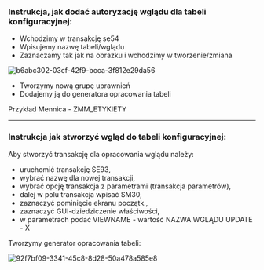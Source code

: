 ### Instrukcja, jak dodać autoryzację wglądu dla tabeli konfiguracyjnej:

* Wchodzimy w transakcję se54
* Wpisujemy nazwę tabeli/wglądu
* Zaznaczamy tak jak na obrazku i wchodzimy w tworzenie/zmiana

![b6abc302-03cf-42f9-bcca-3f812e29da56](https://user-images.githubusercontent.com/91785152/204552477-25fcf053-bc05-41ba-a3e7-9c1f105337df.jpg)

* Tworzymy nową grupę uprawnień
* Dodajemy ją do generatora opracowania tabeli

Przykład Mennica - ZMM_ETYKIETY

-------------------------------------------------------------------------------------------------------------------------------------------------------------------------

### Instrukcja jak stworzyć wgląd do tabeli konfiguracyjnej:

Aby stworzyć transakcję dla opracowania wglądu należy:

- uruchomić transakcję SE93,
- wybrać nazwę dla nowej transakcji,
- wybrać opcję transakcja z parametrami (transakcja parametrów),
- dalej w polu transakcja wpisać SM30,
- zaznaczyć pominięcie ekranu początk.,
- zaznaczyć GUI-dziedziczenie właściwości,
- w parametrach podać VIEWNAME - wartość NAZWA WGLĄDU
		      UPDATE	- X
		      
Tworzymy generator opracowania tabeli:

![92f7bf09-3341-45c8-8d28-50a478a585e8](https://user-images.githubusercontent.com/91785152/198004684-a3dce76d-9377-49cf-a564-8c2e45915daa.jpg)
